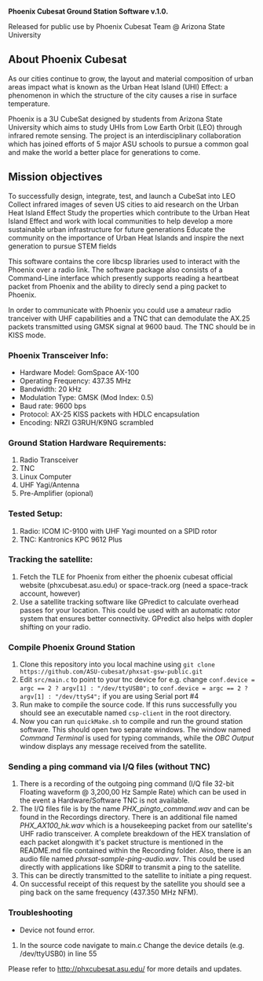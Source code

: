 **Phoenix Cubesat Ground Station Software v.1.0.**

Released for public use by Phoenix Cubesat Team @ Arizona State University

## About Phoenix Cubesat

As our cities continue to grow, the layout and material composition of urban areas impact what is known as the Urban Heat Island (UHI) Effect: a phenomenon in which the structure of the city causes a rise in surface temperature.

Phoenix is a 3U CubeSat designed by students from Arizona State University which aims to study UHIs from Low Earth Orbit (LEO) through infrared remote sensing. The project is an interdisciplinary collaboration which has joined efforts of 5 major ASU schools to pursue a common goal and make the world a better place for generations to come. 

## Mission objectives

To successfully design, integrate, test, and launch a CubeSat into LEO
Collect infrared images of seven US cities to aid research on the Urban Heat Island Effect
Study the properties which contribute to the Urban Heat Island Effect and work with local communities to help develop a more sustainable urban infrastructure for future generations
Educate the community on the importance of Urban Heat Islands and inspire the next generation to pursue STEM fields


This software contains the core libcsp libraries used to interact with the Phoenix over a radio link. The software package also consists of a Command-Line interface which presently supports reading a heartbeat packet from Phoenix and the ability to direcly send a ping packet to Phoenix. 

In order to communicate with Phoenix you could use a amateur radio tranceiver with UHF capabilities and a TNC that can demodulate the AX.25 packets transmitted using GMSK signal at 9600 baud. The TNC should be in KISS mode.

### Phoenix Transceiver Info:
- Hardware Model: GomSpace AX-100 
- Operating Frequency: 437.35 MHz
- Bandwidth: 20 kHz
- Modulation Type: GMSK (Mod Index: 0.5)
- Baud rate: 9600 bps
- Protocol: AX-25 KISS packets with HDLC encapsulation
- Encoding: NRZI G3RUH/K9NG scrambled

### Ground Station Hardware Requirements:
1. Radio Transceiver
2. TNC
3. Linux Computer
4. UHF Yagi/Antenna
5. Pre-Amplifier (opional)

### Tested Setup:
1. Radio: ICOM IC-9100 with UHF Yagi mounted on a SPID rotor
2. TNC: Kantronics KPC 9612 Plus

### Tracking the satellite:
1. Fetch the TLE for Phoenix from either the phoenix cubesat official website (phxcubesat.asu.edu) or space-track.org (need a space-track account, however)
2. Use a satellite tracking software like GPredict to calculate overhead passes for your location. This could be used with an automatic rotor system that ensures better connectivity. GPredict also helps with dopler shifting on your radio.

### Compile Phoenix Ground Station 
1. Clone this repository into you local machine using
`git clone https://github.com/ASU-cubesat/phxsat-gsw-public.git`
2. Edit `src/main.c` to point to your tnc device for e.g. change
`conf.device = argc == 2 ? argv[1] : "/dev/ttyUSB0";`
to
`conf.device = argc == 2 ? argv[1] : "/dev/ttyS4";`
if you are using Serial port #4
3. Run make to compile the source code. If this runs successfully you should see an executable named `csp-client` in the root directory.
4. Now you can run `quickMake.sh` to compile and run the ground station software. This should open two separate windows. The window named *Command Terminal* is used for typing commands, while the *OBC Output* window displays any message received from the satellite.

### Sending a ping command via I/Q files (without TNC)
1. There is a recording of the outgoing ping command (I/Q file 32-bit Floating waveform @ 3,200,00 Hz Sample Rate) which can be used in the event a Hardware/Software TNC is not available.
2. The I/Q files file is by the name *PHX_pingto_command.wav* and can be found in the Recordings directory.
  There is an additional file named *PHX_AX100_hk.wav* which is a housekeeping packet from our satellite's UHF radio transceiver.
  A complete breakdown of the HEX translation of each packet alongwith it's packet structure is mentioned in the README.md file contained within the Recording folder.
  Also, there is an audio file named *phxsat-sample-ping-audio.wav*. This could be used directly with applications like SDR# to transmit a ping to the satellite.
3. This can be directly transmitted to the satellite to initiate a ping request.
4. On successful receipt of this request by the satellite you should see a ping back on the same frequency (437.350 MHz NFM).

### Troubleshooting 
- Device not found error.
1. In the source code navigate to main.c
Change the device details (e.g. /dev/ttyUSB0) in line 55


Please refer to http://phxcubesat.asu.edu/ for more details and updates.
